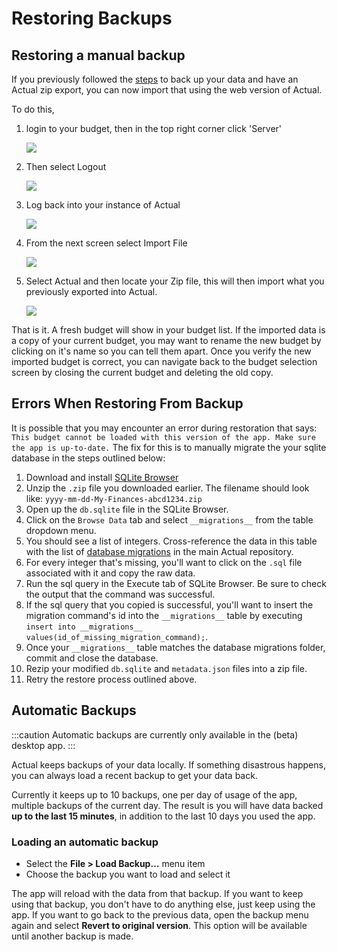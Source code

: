 # Restoring Backups

## Restoring a manual backup

If you previously followed the [steps](./backup.md) to back up your data and have an Actual
zip export, you can now import that using the web version of Actual.

To do this,

1. login to your budget, then in the top right corner click 'Server'

   ![](/img/restore/actual-config-7.png)

1. Then select Logout

   ![](/img/restore/actual-config-8.png)

1. Log back into your instance of Actual

   ![](/img/restore/actual-config-9.png)

1. From the next screen select Import File

   ![](/img/migrating/actual-import-1.png)

1. Select Actual and then locate your Zip file, this will then import what you previously exported into
   Actual.

   ![](/img/migrating/actual-import-2.png)

That is it. A fresh budget will show in your budget list. If the imported data is a copy of your current budget, you may want to rename the new budget by clicking on it's name so you can tell them apart. Once you verify the new imported budget is correct, you can navigate back to the budget selection screen by closing the current budget and deleting the old copy.

## Errors When Restoring From Backup
It is possible that you may encounter an error during restoration that says: `This budget cannot be loaded with this version of the app. Make sure the app is up-to-date.`
The fix for this is to manually migrate the your sqlite database in the steps outlined below:
1. Download and install [SQLite Browser](https://sqlitebrowser.org/)
2. Unzip the `.zip` file you downloaded earlier. The filename should look like: `yyyy-mm-dd-My-Finances-abcd1234.zip`
3. Open up the `db.sqlite` file in the SQLite Browser.
4. Click on the `Browse Data` tab and select `__migrations__` from the table dropdown menu.
5. You should see a list of integers. Cross-reference the data in this table with the list of [database migrations](https://github.com/actualbudget/actual/tree/master/packages/loot-core/migrations) in the main Actual repository.
6. For every integer that's missing, you'll want to click on the `.sql` file associated with it and copy the raw data.
7. Run the sql query in the Execute tab of SQLite Browser. Be sure to check the output that the command was successful.
8. If the sql query that you copied is successful, you'll want to insert the migration command's id into the `__migrations__` table by executing `insert into __migrations__ values(id_of_missing_migration_command);`.
9. Once your `__migrations__` table matches the database migrations folder, commit and close the database.
10. Rezip your modified `db.sqlite` and `metadata.json` files into a zip file.
11. Retry the restore process outlined above.

## Automatic Backups

:::caution
Automatic backups are currently only available in the (beta) desktop app.
:::

Actual keeps backups of your data locally. If something disastrous happens, you can always load a recent backup to get your data back.

Currently it keeps up to 10 backups, one per day of usage of the app, multiple backups of the current day. The result is you will have data backed **up to the last 15 minutes**, in addition to the last 10 days you used the app.

### Loading an automatic backup

- Select the **File > Load Backup…** menu item
- Choose the backup you want to load and select it

The app will reload with the data from that backup. If you want to keep using that backup, you don't have to do anything else, just keep using the app. If you want to go back to the previous data, open the backup menu again and select **Revert to original version**. This option will be available until another backup is made.
